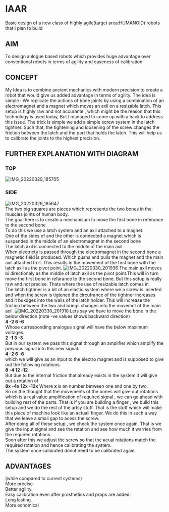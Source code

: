 # IAAR
Basic design of a new class of highly agile(target area:HUMANOID) robots that I plan to build
## AIM
To design  anlogue based robots which provides huge advantage over conventional robots in terms of agility and easeness of calibration
## CONCEPT
My Idea is to combine ancient mechanics with modern precision to create a robot that would give us added advantage in terms of agility.
The idea is simple : We replicate the actions of bone joints by using a combination of an electromagnet and a magnet which moves an axil on a resizable latch.
This setup is highly raw and not accurante , which might be the reason that this technology is used today, But I managed to come up with a hack to address this issue.
The trick is simple we add a simple screw system in the latch tightner. Such that, the tightening and loosening of the screw changes the friction between the latch and the part that holds the latch.
This will help us to calibrate the joints to the highest precision.
## FURTHER EXPLANATION WITH DIAGRAM
### TOP
![IMG_20220329_185705](https://user-images.githubusercontent.com/88607869/160638796-cc00ebdf-3183-4948-8494-226a0494a999.jpg)
### SIDE
![IMG_20220329_185647](https://user-images.githubusercontent.com/88607869/160638725-0c64b075-3d09-4799-88ba-3d5aa6ebabc5.jpg)
<br> The two big squares are pieces which represents the two bones in the muscles joints of human body.
<br> The goal here is to create a mechanisum to move the first bone in referance to the second bone.
<br> To do this we use a latch system and an axil attached to a magnet. 
<br> One of the sides of and the other is connected a magnet which is suspended in the middle of an electromagnet in the second bone
<br> The latch axil is connected to the middle of the main axil.
<br> When electricty is passed through the electromagnet in the second bone a magnetic field is produced. Which pushs and pulls the magnet and the main axil attached to it. This results in the movement of the first bone with the latch axil as the pivot point.
![IMG_20220330_201936](https://user-images.githubusercontent.com/88607869/160865939-f14d9671-23f3-4847-a936-8f9dc4d42a09.jpg)
The main axil moves bi directionaly as the middle of latch axil as the pivot point.This will in turn move the first bone in refarance to the second bone. But this setup is really raw and not precise. Thats where the use of resizable latch comes in.
<br> The latch tigthner is a bit of an elastic system where we a screw is inserted and when the screw is tigtened the circufrance of the tightner increases and it bukdges into the walls of the latch holder. This will increase the friction between the two and brings changes into the movemnt of the main axil.
![IMG_20220330_201910](https://user-images.githubusercontent.com/88607869/160865959-a1ed95ab-5e30-4ced-b1c6-9b47f65d644a.jpg)
Lets say we have to move the bone in the below direction (note -ve values shows backward direction)
<br><b>  4    -2    6    -6</b>
<br>Whose curresponding analogue signal will have the below maximum voltages.
<br><b>  2    -1    3    -3</b>
<br>But in our system we pass this signal through an amplifier which amplify the previous signal into this new signal.
<br><b>  4    -2    6    -6</b>
<br>which we will give as an input to the electro magnet and  is supposed to give out the following rotations.
<br><b>  8    -4    12   -12</b>
<br>But due to the internal friction that already exists in the system it will give out a rotation of 
<br><b>  8x   -4x   12x  -12x</b> Where <b> x </b> is an number between one and one by two.
<br>So on the thought that the movements of the bones will give out rotations which is a real value amplification of required signal , we can go ahead with building rest of the parts. That is if you are building a finger , we build this setup and we do the rest of the artsy stuff. That is the stuff which will make this piece of machine look like an actuall finger. We do this in such a way that we leave a small gap to acess the screw.
<br>After doing all of these setup , we check the system once again. That is we give the input signal and see the retation and see how much it warries from the required rotations.
<br>Soon after this we adjust the screw so that the acual rotations match the required rotation and hence calibrating the system.
<br>The system once calibrated donot need to be calibrated again.
## ADVANTAGES
(while compared to current systems)
<br>More precise.
<br>Better agility.
<br>Easy calibration even after prosthetics and props are added.
<br>Long lasting.
<br>More ecnomical

    
